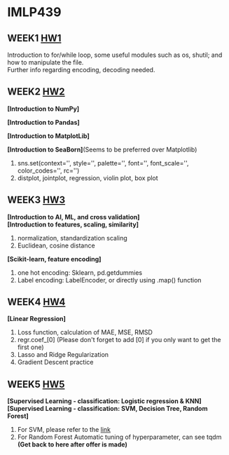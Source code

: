 # IMLP439

## WEEK1  [HW1](https://github.com/TonyDai702/IMLP439/tree/main/Unit01)  
Introduction to for/while loop, some useful modules such as os, shutil; and how to manipulate the file.  
Further info regarding encoding, decoding needed.  

## WEEK2  [HW2](https://github.com/TonyDai702/IMLP439/tree/main/Unit02)  
**[Introduction to NumPy]**  
  
**[Introduction to Pandas]**  
    
**[Introduction to MatplotLib]**  
      
**[Introduction to SeaBorn]**(Seems to be preferred over Matplotlib)       
1. sns.set(context='', style='', palette='', font='', font_scale='', color_codes='', rc='')  
2. distplot, jointplot, regression, violin plot, box plot  

## WEEK3  [HW3](https://github.com/TonyDai702/IMLP439/tree/main/Unit03)  
**[Introduction to AI, ML, and cross validation]**    
**[Introduction to features, scaling, similarity]**   
1. normalization, standardization scaling  
2. Euclidean, cosine distance  
  
**[Scikit-learn, feature encoding]**   
1. one hot encoding: Sklearn, pd.getdummies  
2. Label encoding: LabelEncoder, or directly using .map() function  
   
## WEEK4  [HW4](https://github.com/TonyDai702/IMLP439/blob/main/Unit04/Linear%20Regression_HW.ipynb)  
**[Linear Regression]**  
1. Loss function, calculation of MAE, MSE, RMSD  
2. regr.coef_[0] (Please don't forget to add [0] if you only want to get the first one)  
3. Lasso and Ridge Regularization  
4. Gradient Descent practice  
  
## WEEK5  [HW5](https://github.com/TonyDai702/IMLP439/tree/main/Unit05)  
**[Supervised Learning - classification: Logistic regression & KNN]**  
**[Supervised Learning - classification: SVM, Decision Tree, Random Forest]**  
1. For SVM, please refer to the [link](https://chih-sheng-huang821.medium.com/%E6%A9%9F%E5%99%A8%E5%AD%B8%E7%BF%92-%E6%94%AF%E6%92%90%E5%90%91%E9%87%8F%E6%A9%9F-support-vector-machine-svm-%E8%A9%B3%E7%B4%B0%E6%8E%A8%E5%B0%8E-c320098a3d2e)  
2. For Random Forest Automatic tuning of hyperparameter, can see tqdm **(Get back to here after offer is made)**  
